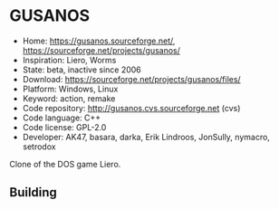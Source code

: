 # GUSANOS

- Home: https://gusanos.sourceforge.net/, https://sourceforge.net/projects/gusanos/
- Inspiration: Liero, Worms
- State: beta, inactive since 2006
- Download: https://sourceforge.net/projects/gusanos/files/
- Platform: Windows, Linux
- Keyword: action, remake
- Code repository: http://gusanos.cvs.sourceforge.net (cvs)
- Code language: C++
- Code license: GPL-2.0
- Developer: AK47, basara, darka, Erik Lindroos, JonSully, nymacro, setrodox

Clone of the DOS game Liero.

## Building
